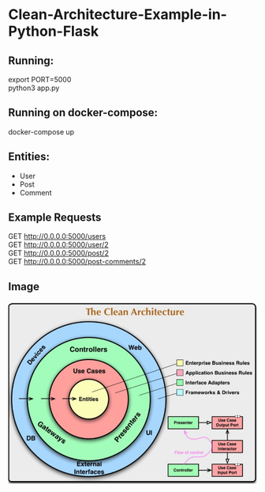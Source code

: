 # Clean-Architecture-Example-in-Python-Flask

## Running:
export PORT=5000 <br />
python3 app.py <br />

## Running on docker-compose:
docker-compose up

## Entities:

- User
- Post
- Comment

## Example Requests

GET http://0.0.0.0:5000/users <br />
GET http://0.0.0.0:5000/user/2 <br />
GET http://0.0.0.0:5000/post/2 <br />
GET http://0.0.0.0:5000/post-comments/2 <br />

## Image

![](clean.png)
